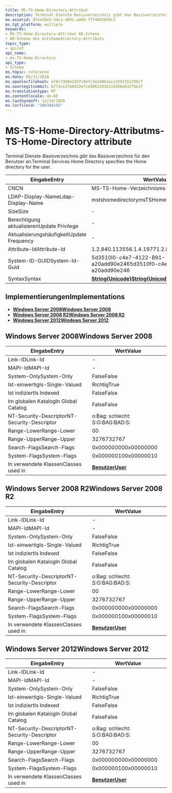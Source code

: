 ```yaml
---
title: MS-TS-Home-Directory-Attribut
description: Terminal Dienste-Basisverzeichnis gibt das Basisverzeichnis für den Benutzer an.
ms.assetid: 07ee28e2-34c1-4091-a409-ff74001059c3
ms.tgt_platform: multiple
keywords:
- MS-TS-Home-Directory-Attribut AD-Schema
- AD-Schema des mstshomedirectory-Attributs
topic_type:
- apiref
api_name:
- ms-TS-Home-Directory
api_type:
- Schema
ms.topic: reference
ms.date: 05/31/2018
ms.openlocfilehash: ef0cf3b0e2457c0efc3e14861ece3391551339cf
ms.sourcegitcommit: b77ace27b0432e7cd3863191b11926be032fbe2f
ms.translationtype: MT
ms.contentlocale: de-DE
ms.lasthandoff: 12/14/2020
ms.locfileid: "106346155"
---
```

# <a name="ms-ts-home-directory-attribute"></a><span data-ttu-id="98032-105">MS-TS-Home-Directory-Attribut</span><span class="sxs-lookup"><span data-stu-id="98032-105">ms-TS-Home-Directory attribute</span></span>

<span data-ttu-id="98032-106">Terminal Dienste-Basisverzeichnis gibt das Basisverzeichnis für den Benutzer an.</span><span class="sxs-lookup"><span data-stu-id="98032-106">Terminal Services Home Directory specifies the Home directory for the user.</span></span>



| <span data-ttu-id="98032-107">Eingabe</span><span class="sxs-lookup"><span data-stu-id="98032-107">Entry</span></span> | <span data-ttu-id="98032-108">Wert</span><span class="sxs-lookup"><span data-stu-id="98032-108">Value</span></span> |
|-------------------|---------------------------------------------|
| <span data-ttu-id="98032-109">CN</span><span class="sxs-lookup"><span data-stu-id="98032-109">CN</span></span>                | <span data-ttu-id="98032-110">MS-TS-Home-Verzeichnis</span><span class="sxs-lookup"><span data-stu-id="98032-110">ms-TS-Home-Directory</span></span>                        |
| <span data-ttu-id="98032-111">LDAP-Display-Name</span><span class="sxs-lookup"><span data-stu-id="98032-111">Ldap-Display-Name</span></span> | <span data-ttu-id="98032-112">mstshomedirectory</span><span class="sxs-lookup"><span data-stu-id="98032-112">msTSHomeDirectory</span></span>                           |
| <span data-ttu-id="98032-113">Size</span><span class="sxs-lookup"><span data-stu-id="98032-113">Size</span></span>              | \-                                          |
| <span data-ttu-id="98032-114">Berechtigung aktualisieren</span><span class="sxs-lookup"><span data-stu-id="98032-114">Update Privilege</span></span>  | \-                                          |
| <span data-ttu-id="98032-115">Aktualisierungshäufigkeit</span><span class="sxs-lookup"><span data-stu-id="98032-115">Update Frequency</span></span>  | \-                                          |
| <span data-ttu-id="98032-116">Attribute-Id</span><span class="sxs-lookup"><span data-stu-id="98032-116">Attribute-Id</span></span>      | <span data-ttu-id="98032-117">1.2.840.113556.1.4.1977</span><span class="sxs-lookup"><span data-stu-id="98032-117">1.2.840.113556.1.4.1977</span></span>                     |
| <span data-ttu-id="98032-118">System-ID-GUID</span><span class="sxs-lookup"><span data-stu-id="98032-118">System-Id-Guid</span></span>    | <span data-ttu-id="98032-119">5d3510l0-c4e7-4122-B91-a20add90e246</span><span class="sxs-lookup"><span data-stu-id="98032-119">5d3510f0-c4e7-4122-b91f-a20add90e246</span></span>        |
| <span data-ttu-id="98032-120">Syntax</span><span class="sxs-lookup"><span data-stu-id="98032-120">Syntax</span></span>            | [<span data-ttu-id="98032-121">**String(Unicode)**</span><span class="sxs-lookup"><span data-stu-id="98032-121">**String(Unicode)**</span></span>](s-string-unicode.md) |



## <a name="implementations"></a><span data-ttu-id="98032-122">Implementierungen</span><span class="sxs-lookup"><span data-stu-id="98032-122">Implementations</span></span>

-   [<span data-ttu-id="98032-123">**Windows Server 2008**</span><span class="sxs-lookup"><span data-stu-id="98032-123">**Windows Server 2008**</span></span>](#windows-server-2008)
-   [<span data-ttu-id="98032-124">**Windows Server 2008 R2**</span><span class="sxs-lookup"><span data-stu-id="98032-124">**Windows Server 2008 R2**</span></span>](#windows-server-2008-r2)
-   [<span data-ttu-id="98032-125">**Windows Server 2012**</span><span class="sxs-lookup"><span data-stu-id="98032-125">**Windows Server 2012**</span></span>](#windows-server-2012)

## <a name="windows-server-2008"></a><span data-ttu-id="98032-126">Windows Server 2008</span><span class="sxs-lookup"><span data-stu-id="98032-126">Windows Server 2008</span></span>



| <span data-ttu-id="98032-127">Eingabe</span><span class="sxs-lookup"><span data-stu-id="98032-127">Entry</span></span> | <span data-ttu-id="98032-128">Wert</span><span class="sxs-lookup"><span data-stu-id="98032-128">Value</span></span> |
|------------------------|-----------------------------------|
| <span data-ttu-id="98032-129">Link-ID</span><span class="sxs-lookup"><span data-stu-id="98032-129">Link-Id</span></span>                | \-                                |
| <span data-ttu-id="98032-130">MAPI-Id</span><span class="sxs-lookup"><span data-stu-id="98032-130">MAPI-Id</span></span>                | \-                                |
| <span data-ttu-id="98032-131">System-Only</span><span class="sxs-lookup"><span data-stu-id="98032-131">System-Only</span></span>            | <span data-ttu-id="98032-132">False</span><span class="sxs-lookup"><span data-stu-id="98032-132">False</span></span>                             |
| <span data-ttu-id="98032-133">Ist-einwertig</span><span class="sxs-lookup"><span data-stu-id="98032-133">Is-Single-Valued</span></span>       | <span data-ttu-id="98032-134">Richtig</span><span class="sxs-lookup"><span data-stu-id="98032-134">True</span></span>                              |
| <span data-ttu-id="98032-135">Ist indiziert</span><span class="sxs-lookup"><span data-stu-id="98032-135">Is Indexed</span></span>             | <span data-ttu-id="98032-136">False</span><span class="sxs-lookup"><span data-stu-id="98032-136">False</span></span>                             |
| <span data-ttu-id="98032-137">Im globalen Katalog</span><span class="sxs-lookup"><span data-stu-id="98032-137">In Global Catalog</span></span>      | <span data-ttu-id="98032-138">False</span><span class="sxs-lookup"><span data-stu-id="98032-138">False</span></span>                             |
| <span data-ttu-id="98032-139">NT-Security-Descriptor</span><span class="sxs-lookup"><span data-stu-id="98032-139">NT-Security-Descriptor</span></span> | <span data-ttu-id="98032-140">o:Bag: schlecht: S:</span><span class="sxs-lookup"><span data-stu-id="98032-140">O:BAG:BAD:S:</span></span>                      |
| <span data-ttu-id="98032-141">Range-Lower</span><span class="sxs-lookup"><span data-stu-id="98032-141">Range-Lower</span></span>            | <span data-ttu-id="98032-142">0</span><span class="sxs-lookup"><span data-stu-id="98032-142">0</span></span>                                 |
| <span data-ttu-id="98032-143">Range-Upper</span><span class="sxs-lookup"><span data-stu-id="98032-143">Range-Upper</span></span>            | <span data-ttu-id="98032-144">32767</span><span class="sxs-lookup"><span data-stu-id="98032-144">32767</span></span>                             |
| <span data-ttu-id="98032-145">Search-Flags</span><span class="sxs-lookup"><span data-stu-id="98032-145">Search-Flags</span></span>           | <span data-ttu-id="98032-146">0x00000000</span><span class="sxs-lookup"><span data-stu-id="98032-146">0x00000000</span></span>                        |
| <span data-ttu-id="98032-147">System-Flags</span><span class="sxs-lookup"><span data-stu-id="98032-147">System-Flags</span></span>           | <span data-ttu-id="98032-148">0x00000010</span><span class="sxs-lookup"><span data-stu-id="98032-148">0x00000010</span></span>                        |
| <span data-ttu-id="98032-149">In verwendete Klassen</span><span class="sxs-lookup"><span data-stu-id="98032-149">Classes used in</span></span>        | [<span data-ttu-id="98032-150">**Benutzer**</span><span class="sxs-lookup"><span data-stu-id="98032-150">**User**</span></span>](c-user.md)<br/> |



## <a name="windows-server-2008-r2"></a><span data-ttu-id="98032-151">Windows Server 2008 R2</span><span class="sxs-lookup"><span data-stu-id="98032-151">Windows Server 2008 R2</span></span>



| <span data-ttu-id="98032-152">Eingabe</span><span class="sxs-lookup"><span data-stu-id="98032-152">Entry</span></span> | <span data-ttu-id="98032-153">Wert</span><span class="sxs-lookup"><span data-stu-id="98032-153">Value</span></span> |
|------------------------|-----------------------------------|
| <span data-ttu-id="98032-154">Link-ID</span><span class="sxs-lookup"><span data-stu-id="98032-154">Link-Id</span></span>                | \-                                |
| <span data-ttu-id="98032-155">MAPI-Id</span><span class="sxs-lookup"><span data-stu-id="98032-155">MAPI-Id</span></span>                | \-                                |
| <span data-ttu-id="98032-156">System-Only</span><span class="sxs-lookup"><span data-stu-id="98032-156">System-Only</span></span>            | <span data-ttu-id="98032-157">False</span><span class="sxs-lookup"><span data-stu-id="98032-157">False</span></span>                             |
| <span data-ttu-id="98032-158">Ist-einwertig</span><span class="sxs-lookup"><span data-stu-id="98032-158">Is-Single-Valued</span></span>       | <span data-ttu-id="98032-159">Richtig</span><span class="sxs-lookup"><span data-stu-id="98032-159">True</span></span>                              |
| <span data-ttu-id="98032-160">Ist indiziert</span><span class="sxs-lookup"><span data-stu-id="98032-160">Is Indexed</span></span>             | <span data-ttu-id="98032-161">False</span><span class="sxs-lookup"><span data-stu-id="98032-161">False</span></span>                             |
| <span data-ttu-id="98032-162">Im globalen Katalog</span><span class="sxs-lookup"><span data-stu-id="98032-162">In Global Catalog</span></span>      | <span data-ttu-id="98032-163">False</span><span class="sxs-lookup"><span data-stu-id="98032-163">False</span></span>                             |
| <span data-ttu-id="98032-164">NT-Security-Descriptor</span><span class="sxs-lookup"><span data-stu-id="98032-164">NT-Security-Descriptor</span></span> | <span data-ttu-id="98032-165">o:Bag: schlecht: S:</span><span class="sxs-lookup"><span data-stu-id="98032-165">O:BAG:BAD:S:</span></span>                      |
| <span data-ttu-id="98032-166">Range-Lower</span><span class="sxs-lookup"><span data-stu-id="98032-166">Range-Lower</span></span>            | <span data-ttu-id="98032-167">0</span><span class="sxs-lookup"><span data-stu-id="98032-167">0</span></span>                                 |
| <span data-ttu-id="98032-168">Range-Upper</span><span class="sxs-lookup"><span data-stu-id="98032-168">Range-Upper</span></span>            | <span data-ttu-id="98032-169">32767</span><span class="sxs-lookup"><span data-stu-id="98032-169">32767</span></span>                             |
| <span data-ttu-id="98032-170">Search-Flags</span><span class="sxs-lookup"><span data-stu-id="98032-170">Search-Flags</span></span>           | <span data-ttu-id="98032-171">0x00000000</span><span class="sxs-lookup"><span data-stu-id="98032-171">0x00000000</span></span>                        |
| <span data-ttu-id="98032-172">System-Flags</span><span class="sxs-lookup"><span data-stu-id="98032-172">System-Flags</span></span>           | <span data-ttu-id="98032-173">0x00000010</span><span class="sxs-lookup"><span data-stu-id="98032-173">0x00000010</span></span>                        |
| <span data-ttu-id="98032-174">In verwendete Klassen</span><span class="sxs-lookup"><span data-stu-id="98032-174">Classes used in</span></span>        | [<span data-ttu-id="98032-175">**Benutzer**</span><span class="sxs-lookup"><span data-stu-id="98032-175">**User**</span></span>](c-user.md)<br/> |



## <a name="windows-server-2012"></a><span data-ttu-id="98032-176">Windows Server 2012</span><span class="sxs-lookup"><span data-stu-id="98032-176">Windows Server 2012</span></span>



| <span data-ttu-id="98032-177">Eingabe</span><span class="sxs-lookup"><span data-stu-id="98032-177">Entry</span></span> | <span data-ttu-id="98032-178">Wert</span><span class="sxs-lookup"><span data-stu-id="98032-178">Value</span></span> |
|------------------------|-----------------------------------|
| <span data-ttu-id="98032-179">Link-ID</span><span class="sxs-lookup"><span data-stu-id="98032-179">Link-Id</span></span>                | \-                                |
| <span data-ttu-id="98032-180">MAPI-Id</span><span class="sxs-lookup"><span data-stu-id="98032-180">MAPI-Id</span></span>                | \-                                |
| <span data-ttu-id="98032-181">System-Only</span><span class="sxs-lookup"><span data-stu-id="98032-181">System-Only</span></span>            | <span data-ttu-id="98032-182">False</span><span class="sxs-lookup"><span data-stu-id="98032-182">False</span></span>                             |
| <span data-ttu-id="98032-183">Ist-einwertig</span><span class="sxs-lookup"><span data-stu-id="98032-183">Is-Single-Valued</span></span>       | <span data-ttu-id="98032-184">Richtig</span><span class="sxs-lookup"><span data-stu-id="98032-184">True</span></span>                              |
| <span data-ttu-id="98032-185">Ist indiziert</span><span class="sxs-lookup"><span data-stu-id="98032-185">Is Indexed</span></span>             | <span data-ttu-id="98032-186">False</span><span class="sxs-lookup"><span data-stu-id="98032-186">False</span></span>                             |
| <span data-ttu-id="98032-187">Im globalen Katalog</span><span class="sxs-lookup"><span data-stu-id="98032-187">In Global Catalog</span></span>      | <span data-ttu-id="98032-188">False</span><span class="sxs-lookup"><span data-stu-id="98032-188">False</span></span>                             |
| <span data-ttu-id="98032-189">NT-Security-Descriptor</span><span class="sxs-lookup"><span data-stu-id="98032-189">NT-Security-Descriptor</span></span> | <span data-ttu-id="98032-190">o:Bag: schlecht: S:</span><span class="sxs-lookup"><span data-stu-id="98032-190">O:BAG:BAD:S:</span></span>                      |
| <span data-ttu-id="98032-191">Range-Lower</span><span class="sxs-lookup"><span data-stu-id="98032-191">Range-Lower</span></span>            | <span data-ttu-id="98032-192">0</span><span class="sxs-lookup"><span data-stu-id="98032-192">0</span></span>                                 |
| <span data-ttu-id="98032-193">Range-Upper</span><span class="sxs-lookup"><span data-stu-id="98032-193">Range-Upper</span></span>            | <span data-ttu-id="98032-194">32767</span><span class="sxs-lookup"><span data-stu-id="98032-194">32767</span></span>                             |
| <span data-ttu-id="98032-195">Search-Flags</span><span class="sxs-lookup"><span data-stu-id="98032-195">Search-Flags</span></span>           | <span data-ttu-id="98032-196">0x00000000</span><span class="sxs-lookup"><span data-stu-id="98032-196">0x00000000</span></span>                        |
| <span data-ttu-id="98032-197">System-Flags</span><span class="sxs-lookup"><span data-stu-id="98032-197">System-Flags</span></span>           | <span data-ttu-id="98032-198">0x00000010</span><span class="sxs-lookup"><span data-stu-id="98032-198">0x00000010</span></span>                        |
| <span data-ttu-id="98032-199">In verwendete Klassen</span><span class="sxs-lookup"><span data-stu-id="98032-199">Classes used in</span></span>        | [<span data-ttu-id="98032-200">**Benutzer**</span><span class="sxs-lookup"><span data-stu-id="98032-200">**User**</span></span>](c-user.md)<br/> |



 

 





